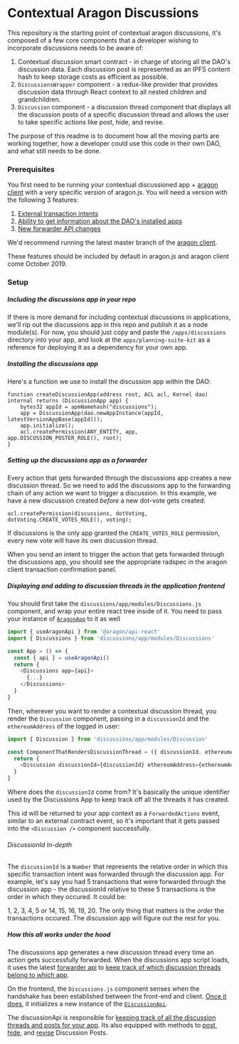 # Contextual Aragon Discussions

This repository is the starting point of contextual aragon discussions, it's composed of a few core components that a developer wishing to incorporate discussions needs to be aware of:

1. Contextual discussion smart contract - in charge of storing all the DAO's discussion data. Each discussion post is represented as an IPFS content hash to keep storage costs as efficient as possible.
2. `DiscussionsWrapper` component - a redux-like provider that provides discussion data through React context to all nested children and grandchildren.
3. `Discussion` component - a discussion thread component that displays all the discussion posts of a specific discussion thread and allows the user to take specific actions like post, hide, and revise.

The purpose of this readme is to document how all the moving parts are working together, how a developer could use this code in their own DAO, and what still needs to be done.

### Prerequisites

You first need to be running your contextual discussioned app + [aragon client](https://github.com/aragon/aragon) with a very specific version of aragon.js. You will need a version with the following 3 features:

1. [External transaction intents](https://github.com/aragon/aragon.js/pull/328)
2. [Ability to get information about the DAO's installed apps](https://github.com/aragon/aragon.js/pull/332)
3. [New forwarder API changes](https://github.com/aragon/aragon.js/pull/314)

We'd recommend running the latest master branch of the [aragon client](https://github.com/aragon/aragon).

These features should be included by default in aragon.js and aragon client come October 2019.

### Setup

##### Including the discussions app in your repo

If there is more demand for including contextual discussions in applications, we'll rip out the discussions app in this repo and publish it as a node module(s). For now, you should just copy and paste the `/apps/discussions` directory into your app, and look at the `apps/planning-suite-kit` as a reference for deploying it as a dependency for your own app.

##### Installing the discussions app

Here's a function we use to install the discussion app within the DAO:

```
function createDiscussionApp(address root, ACL acl, Kernel dao) internal returns (DiscussionApp app) {
    bytes32 appId = apmNamehash("discussions");
    app = DiscussionApp(dao.newAppInstance(appId, latestVersionAppBase(appId)));
    app.initialize();
    acl.createPermission(ANY_ENTITY, app, app.DISCUSSION_POSTER_ROLE(), root);
}
```

##### Setting up the discussions app as a forwarder

Every action that gets forwarded through the discussions app creates a new discussion thread. So we need to add the discussions app to the forwarding chain of any action we want to trigger a discussion. In this example, we have a new discussion created _before_ a new dot-vote gets created:

```
acl.createPermission(discussions, dotVoting, dotVoting.CREATE_VOTES_ROLE(), voting);
```
If discussions is the only app granted the `CREATE_VOTES_ROLE` permission, every new vote will have its own discussion thread.

When you send an intent to trigger the action that gets forwarded through the discussions app, you should see the appropriate radspec in the aragon client transaction confirmation panel.

##### Displaying and adding to discussion threads in the application frontend

You should first take the `discussions/app/modules/Discussions.js` component, and wrap your entire react tree inside of it. You need to pass your instance of [`AragonApp`](https://hack.aragon.org/docs/api-js-ref-api#examples) to it as well

```js
import { useAragonApi } from '@aragon/api-react'
import { Discussions } from 'discussions/app/modules/Discussions'

const App = () => {
  const { api } = useAragonApi()
  return {
    <Discussions app={api}>
      {...}
    </Discussions>
  }
}
```

Then, wherever you want to render a contextual discussion thread, you render the `Discussion` component, passing in a `discussionId` and the `ethereumAddress` of the logged in user:

```js
import { Discussion } from 'discussions/app/modules/Discussion'

const ComponentThatRendersDiscussionThread = ({ discussionId, ethereumAddress }) => {
  return {
    <Discussion discussionId={discussionId} ethereumAddress={ethereumAddress} />
  }
}

```

Where does the `discussionId` come from? It's basically the unique identifier used by the Discussions App to keep track off all the threads it has created.

This id will be returned to your app context as a `ForwardedActions` event, similar to an external contract event, so it's important that it gets passed into the `<Discussion />` component successfully.

###### DiscussionId In-depth

The `discussionId` is a `Number` that represents the relative order in which this specific transaction intent was forwarded through the discussion app. For example, let's say you had 5 transactions that were forwarded through the discussion app - the discussionId relative to these 5 transactions is the order in which they occured. It could be:

1, 2, 3, 4, 5 or 14, 15, 16, 19, 20. The only thing that matters is the _order_ the transactions occured. The discussion app will figure out the rest for you.


##### How this all works under the hood

The discussions app generates a new discussion thread every time an action gets successfully forwarded. When the discussions app script loads, it uses the latest [forwarder api](https://github.com/aragon/aragon.js/pull/314) to [keep track of which discussion threads belong to which app](https://github.com/AutarkLabs/planning-suite/blob/discussions/apps/discussions/app/script.js#L36).

On the frontend, the `Discussions.js` component senses when the handshake has been established between the front-end and client. [Once it does](https://github.com/AutarkLabs/planning-suite/blob/discussions/apps/discussions/app/modules/Discussions.js#L26), it initializes a new instance of the [`DiscussionApi`](https://github.com/AutarkLabs/planning-suite/blob/discussions/apps/discussions/app/modules/DiscussionsApi.js).

The discussionApi is responsible for [keeping track of all the discussion threads and posts for your app](https://github.com/AutarkLabs/planning-suite/blob/discussions/apps/discussions/app/modules/DiscussionsApi.js#L136). Its also equipped with methods to [post](https://github.com/AutarkLabs/planning-suite/blob/discussions/apps/discussions/app/modules/DiscussionsApi.js#L162), [hide](https://github.com/AutarkLabs/planning-suite/blob/discussions/apps/discussions/app/modules/DiscussionsApi.js#L197), and [revise](https://github.com/AutarkLabs/planning-suite/blob/discussions/apps/discussions/app/modules/DiscussionsApi.js#L175) Discussion Posts.


